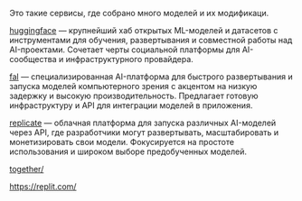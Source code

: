 Это такие сервисы, где собрано много моделей и их модификаци.

[huggingface](https://huggingface.co/) — крупнейший хаб открытых ML-моделей и датасетов с инструментами для обучения, развертывания и совместной работы над AI-проектами. Сочетает черты социальной платформы для AI-сообщества и инфраструктурного провайдера.

[fal](https://fal.ai/) — специализированная AI-платформа для быстрого развертывания и запуска моделей компьютерного зрения с акцентом на низкую задержку и высокую производительность. Предлагает готовую инфраструктуру и API для интеграции моделей в приложения.

[replicate](https://replicate.com) — облачная платформа для запуска различных AI-моделей через API, где разработчики могут развертывать, масштабировать и монетизировать свои модели. Фокусируется на простоте использования и широком выборе предобученных моделей.

[together/](https://www.together.ai/)

https://replit.com/